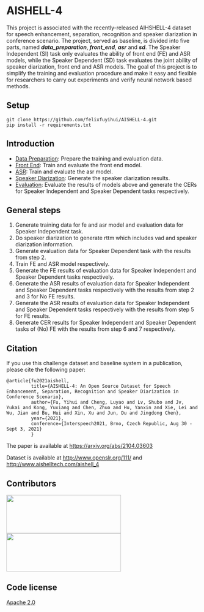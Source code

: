 # AISHELL-4

This project is associated with the recently-released AIHSHELL-4 dataset for speech enhancement, separation, recognition and speaker diarization in conference scenario. The project, served as baseline, is divided into five parts, named ***data_preparation***, ***front_end***, ***asr*** and ***sd***. The Speaker Independent (SI) task only evaluates the ability of front end (FE) and ASR models, while the Speaker Dependent (SD) task evaluates the joint ability of speaker diarization, front end and ASR models. The goal of this project is to simplify the training and evaluation procedure and make it easy and flexible for researchers to carry out experiments and verify neural network based methods.

## Setup

```shell
git clone https://github.com/felixfuyihui/AISHELL-4.git
pip install -r requirements.txt
```
## Introduction

* [Data Preparation](data_preparation): Prepare the training and evaluation data.
* [Front End](front_end): Train and evaluate the front end model. 
* [ASR](asr): Train and evaluate the asr model. 
* [Speaker Diarization](sd): Generate the speaker diarization results. 
* [Evaluation](eval): Evaluate the results of models above and generate the CERs for Speaker Independent and Speaker Dependent tasks respectively.

## General steps
1. Generate training data for fe and asr model and evaluation data for Speaker Independent task.
2. Do speaker diarization to generate rttm which includes vad and speaker diarization information.
3. Generate evaluation data for Speaker Dependent task with the results from step 2.
4. Train FE and ASR model respectively.
5. Generate the FE results of evaluation data for Speaker Independent and Speaker Dependent tasks respectively.
6. Generate the ASR results of evaluation data for Speaker Independent and Speaker Dependent tasks respectively with the results from step 2 and 3 for No FE results.
7. Generate the ASR results of evaluation data for Speaker Independent and Speaker Dependent tasks respectively with the results from step 5 for FE results.
8. Generate CER results for Speaker Independent and Speaker Dependent tasks of (No) FE with the results from step 6 and 7 respectively.




## Citation
If you use this challenge dataset and baseline system in a publication, please cite the following paper:

    @article{fu2021aishell,
             title={AISHELL-4: An Open Source Dataset for Speech Enhancement, Separation, Recognition and Speaker Diarization in Conference Scenario},
             author={Fu, Yihui and Cheng, Luyao and Lv, Shubo and Jv, Yukai and Kong, Yuxiang and Chen, Zhuo and Hu, Yanxin and Xie, Lei and Wu, Jian and Bu, Hui and Xin, Xu and Jun, Du and Jingdong Chen},
             year={2021},
             conference={Interspeech2021, Brno, Czech Republic, Aug 30 - Sept 3, 2021}
             }
The paper is available at https://arxiv.org/abs/2104.03603

Dataset is available at http://www.openslr.org/111/ and http://www.aishelltech.com/aishell_4
    
## Contributors

[<img width="300" height="100" src="https://github.com/felixfuyihui/AISHELL-4/blob/master/fig_aslp.jpg"/>](http://www.nwpu-aslp.org/)[<img width="300" height="100" src="https://github.com/felixfuyihui/AISHELL-4/blob/master/fig_aishell.jpg"/>](http://www.aishelltech.com/sy)
## Code license 

[Apache 2.0](./LICENSE)

